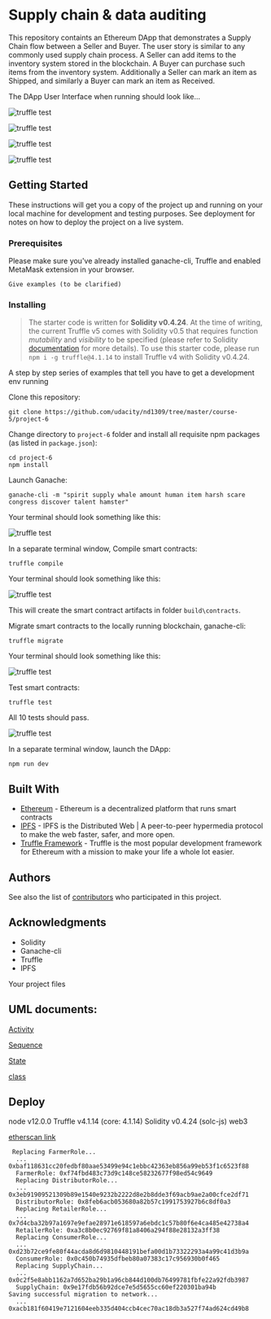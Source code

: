 # Supply chain & data auditing

This repository containts an Ethereum DApp that demonstrates a Supply Chain flow between a Seller and Buyer. The user story is similar to any commonly used supply chain process. A Seller can add items to the inventory system stored in the blockchain. A Buyer can purchase such items from the inventory system. Additionally a Seller can mark an item as Shipped, and similarly a Buyer can mark an item as Received.

The DApp User Interface when running should look like...

![truffle test](images/ftc_product_overview.png)

![truffle test](images/ftc_farm_details.png)

![truffle test](images/ftc_product_details.png)

![truffle test](images/ftc_transaction_history.png)


## Getting Started

These instructions will get you a copy of the project up and running on your local machine for development and testing purposes. See deployment for notes on how to deploy the project on a live system.

### Prerequisites

Please make sure you've already installed ganache-cli, Truffle and enabled MetaMask extension in your browser.

```
Give examples (to be clarified)
```

### Installing

> The starter code is written for **Solidity v0.4.24**. At the time of writing, the current Truffle v5 comes with Solidity v0.5 that requires function *mutability* and *visibility* to be specified (please refer to Solidity [documentation](https://docs.soliditylang.org/en/v0.5.0/050-breaking-changes.html) for more details). To use this starter code, please run `npm i -g truffle@4.1.14` to install Truffle v4 with Solidity v0.4.24. 

A step by step series of examples that tell you have to get a development env running

Clone this repository:

```
git clone https://github.com/udacity/nd1309/tree/master/course-5/project-6
```

Change directory to ```project-6``` folder and install all requisite npm packages (as listed in ```package.json```):

```
cd project-6
npm install
```

Launch Ganache:

```
ganache-cli -m "spirit supply whale amount human item harsh scare congress discover talent hamster"
```

Your terminal should look something like this:

![truffle test](images/ganache-cli.png)

In a separate terminal window, Compile smart contracts:

```
truffle compile
```

Your terminal should look something like this:

![truffle test](images/truffle_compile.png)

This will create the smart contract artifacts in folder ```build\contracts```.

Migrate smart contracts to the locally running blockchain, ganache-cli:

```
truffle migrate
```

Your terminal should look something like this:

![truffle test](images/truffle_migrate.png)

Test smart contracts:

```
truffle test
```

All 10 tests should pass.

![truffle test](images/truffle_test.png)

In a separate terminal window, launch the DApp:

```
npm run dev
```

## Built With

* [Ethereum](https://www.ethereum.org/) - Ethereum is a decentralized platform that runs smart contracts
* [IPFS](https://ipfs.io/) - IPFS is the Distributed Web | A peer-to-peer hypermedia protocol
to make the web faster, safer, and more open.
* [Truffle Framework](http://truffleframework.com/) - Truffle is the most popular development framework for Ethereum with a mission to make your life a whole lot easier.


## Authors

See also the list of [contributors](https://github.com/your/project/contributors.md) who participated in this project.

## Acknowledgments

* Solidity
* Ganache-cli
* Truffle
* IPFS

Your project files

## UML documents:

[Activity](./activity.png)

[Sequence](./sequence.png)

[State](./state.png)

[class](./project-6.svg)


## Deploy 
node  v12.0.0
Truffle v4.1.14 (core: 4.1.14)
Solidity v0.4.24 (solc-js)
web3

[etherscan link](https://rinkeby.etherscan.io/address/0x7d84c5ab4443f4b20ba6d6ba3b84f88f3f75a385#code)
```
 Replacing FarmerRole...
  ... 0xbaf118631cc20fedbf80aae53499e94c1ebbc42363eb856a99eb53f1c6523f88
  FarmerRole: 0xf74fbd483c73d9c148ce58232677f98ed54c9649
  Replacing DistributorRole...
  ... 0x3eb91909521309b89e1540e9232b2222d8e2b8dde3f69acb9ae2a00cfce2df71
  DistributorRole: 0x8feb6acb053680a82b57c1991753927b6c8df0a3
  Replacing RetailerRole...
  ... 0x7d4cba32b97a1697e9efae28971e618597a6ebdc1c57b80f6e4ca485e42738a4
  RetailerRole: 0xa3c8b0ec92769f81a8406a294f88e28132a3ff38
  Replacing ConsumerRole...
  ... 0xd23b72ce9fe80f44acda8d6d9810448191befa00d1b73322293a4a99c41d3b9a
  ConsumerRole: 0x0c450b74935dfbeb80a07383c17c956930b0f465
  Replacing SupplyChain...
  ... 0x0c2f5e8abb1162a7d652ba29b1a96cb844d100db76499781fbfe22a92fdb3987
  SupplyChain: 0x9e17fdb56b92dce7e5d5655cc60ef220301ba94b
Saving successful migration to network...
  ... 0xacb181f60419e7121604eeb335d404ccb4cec70ac18db3a527f74ad624cd49b8
```
